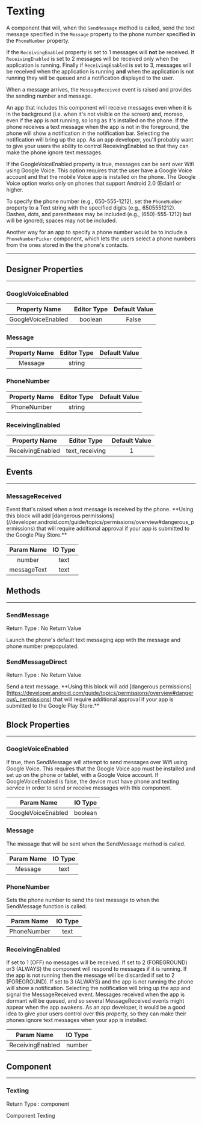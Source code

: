 # Texting

A component that will, when the `SendMessage` method is called, send the text message specified in the `Message` property to the phone number specified in the `PhoneNumber` property.

If the `ReceivingEnabled` property is set to 1 messages will **not** be received. If `ReceivingEnabled` is set to 2 messages will be received only when the application is running. Finally if `ReceivingEnabled` is set to 3, messages will be received when the application is running **and** when the application is not running they will be queued and a notification displayed to the user.

When a message arrives, the `MessageReceived` event is raised and provides the sending number and message.

An app that includes this component will receive messages even when it is in the background (i.e. when it's not visible on the screen) and, moreso, even if the app is not running, so long as it's installed on the phone. If the phone receives a text message when the app is not in the foreground, the phone will show a notification in the notification bar. Selecting the notification will bring up the app. As an app developer, you'll probably want to give your users the ability to control ReceivingEnabled so that they can make the phone ignore text messages.

If the GoogleVoiceEnabled property is true, messages can be sent over Wifi using Google Voice. This option requires that the user have a Google Voice account and that the mobile Voice app is installed on the phone. The Google Voice option works only on phones that support Android 2.0 (Eclair) or higher.

To specify the phone number (e.g., 650-555-1212), set the `PhoneNumber` property to a Text string with the specified digits (e.g., 6505551212). Dashes, dots, and parentheses may be included (e.g., (650)-555-1212) but will be ignored; spaces may not be included.

Another way for an app to specify a phone number would be to include a `PhoneNumberPicker` component, which lets the users select a phone numbers from the ones stored in the the phone's contacts.

---

## Designer Properties

---

### GoogleVoiceEnabled

|    Property Name   | Editor Type | Default Value |
| :----------------: | :---------: | :-----------: |
| GoogleVoiceEnabled |   boolean   |     False     |

### Message

| Property Name | Editor Type | Default Value |
| :-----------: | :---------: | :-----------: |
|    Message    |    string   |               |

### PhoneNumber

| Property Name | Editor Type | Default Value |
| :-----------: | :---------: | :-----------: |
|  PhoneNumber  |    string   |               |

### ReceivingEnabled

|   Property Name  |   Editor Type  | Default Value |
| :--------------: | :------------: | :-----------: |
| ReceivingEnabled | text_receiving |       1       |

## Events

---

### MessageReceived

<div block-type = "component_event" component-selector = "Texting" event-selector = "MessageReceived" event-params = "number-messageText" id = "texting-messagereceived"></div>

Event that's raised when a text message is received by the phone. \*\*Using this block will add \[dangerous permissions\](//developer.android.com/guide/topics/permissions/overview#dangerous\_permissions) that will require additional approval if your app is submitted to the Google Play Store.\*\*

|  Param Name | IO Type |
| :---------: | :-----: |
|    number   |   text  |
| messageText |   text  |

## Methods

---

### SendMessage

<div block-type = "component_method" component-selector = "Texting" method-selector = "SendMessage" method-params = "" return-type = "undefined" id = "texting-sendmessage"></div>

Return Type : No Return Value

Launch the phone's default text messaging app with the message and phone number prepopulated.

### SendMessageDirect

<div block-type = "component_method" component-selector = "Texting" method-selector = "SendMessageDirect" method-params = "" return-type = "undefined" id = "texting-sendmessagedirect"></div>

Return Type : No Return Value

Send a text message. \*\*Using this block will add \[dangerous permissions\](https://developer.android.com/guide/topics/permissions/overview#dangerous\_permissions) that will require additional approval if your app is submitted to the Google Play Store.\*\*

## Block Properties

---

### GoogleVoiceEnabled

<div block-type = "component_set_get" component-selector = "Texting" property-selector = "GoogleVoiceEnabled" property-type = "get" id = "get-texting-googlevoiceenabled"></div>

<div block-type = "component_set_get" component-selector = "Texting" property-selector = "GoogleVoiceEnabled" property-type = "set" id = "set-texting-googlevoiceenabled"></div>

If true, then SendMessage will attempt to send messages over Wifi using Google Voice. This requires that the Google Voice app must be installed and set up on the phone or tablet, with a Google Voice account. If GoogleVoiceEnabled is false, the device must have phone and texting service in order to send or receive messages with this component.

|     Param Name     | IO Type |
| :----------------: | :-----: |
| GoogleVoiceEnabled | boolean |

### Message

<div block-type = "component_set_get" component-selector = "Texting" property-selector = "Message" property-type = "get" id = "get-texting-message"></div>

<div block-type = "component_set_get" component-selector = "Texting" property-selector = "Message" property-type = "set" id = "set-texting-message"></div>

The message that will be sent when the SendMessage method is called.

| Param Name | IO Type |
| :--------: | :-----: |
|   Message  |   text  |

### PhoneNumber

<div block-type = "component_set_get" component-selector = "Texting" property-selector = "PhoneNumber" property-type = "get" id = "get-texting-phonenumber"></div>

<div block-type = "component_set_get" component-selector = "Texting" property-selector = "PhoneNumber" property-type = "set" id = "set-texting-phonenumber"></div>

Sets the phone number to send the text message to when the SendMessage function is called.

|  Param Name | IO Type |
| :---------: | :-----: |
| PhoneNumber |   text  |

### ReceivingEnabled

<div block-type = "component_set_get" component-selector = "Texting" property-selector = "ReceivingEnabled" property-type = "get" id = "get-texting-receivingenabled"></div>

<div block-type = "component_set_get" component-selector = "Texting" property-selector = "ReceivingEnabled" property-type = "set" id = "set-texting-receivingenabled"></div>

If set to 1 (OFF) no messages will be received. If set to 2 (FOREGROUND) or3 (ALWAYS) the component will respond to messages if it is running. If the app is not running then the message will be discarded if set to 2 (FOREGROUND). If set to 3 (ALWAYS) and the app is not running the phone will show a notification. Selecting the notification will bring up the app and signal the MessageReceived event. Messages received when the app is dormant will be queued, and so several MessageReceived events might appear when the app awakens. As an app developer, it would be a good idea to give your users control over this property, so they can make their phones ignore text messages when your app is installed.

|    Param Name    | IO Type |
| :--------------: | :-----: |
| ReceivingEnabled |  number |

## Component

---

### Texting

<div block-type = "component_component_block" component-selector = "Texting" id = "component-texting"></div>

Return Type : component

Component Texting


